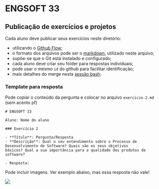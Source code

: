 # ENGSOFT 33

## Publicação de exercícios e projetos

Cada aluno deve publicar seus exercícios neste diretório:

- utilizando o [Github Flow](https://github.com/bamplifier/mba33/blob/master/refs/github_flow_cyclo.pdf "Cyclo Github Flow");
- o formato dos arquivos pode ser o [markdown](https://guides.github.com/features/mastering-markdown/ "markdown"), utilizado neste arquivo;
- supõe-se que o Git está instalado e configurado;
- cada aluno deve criar seu folder para respostas individuais;
- pode usar o mesmo `id` do github para facilitar identificação;
- mais detalhes do merge nesta [sessão bash](https://github.com/bamplifier/mba33/blob/master/Git-Merge.md);

### Template para resposta

Pode copiar o conteúdo da pergunta e colocar no arquivo `exercicio-2.md` (sem acento pf)

	# ENGSOFT 33
	
	Aluno: Nome do aluno
	
	### Exercício 2
	
	- **Título**: Pergunta/Resposta
	- **Descrição**: Qual o seu entendimento sobre o Processo de
	Desenvolvimento de Software? Quais são os seus objetivos
	básicos? Qual a sua importância para a qualidade dos produtos de software?
	
	- Resposta: 
	    
Pode incluir imagens. Ver exemplo abaixo, mas essa resposta não vale!

![](https://i.imgur.com/TN9wQfl.png)





